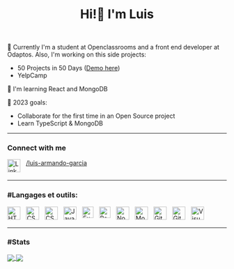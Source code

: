 <h1 align="center">Hi!👋 I'm Luis</h1>
<!-- <h3 align="center">Web Developer 🤓📖</h3> -->

<br>

🔭 Currently I'm a student at Openclassrooms and a front end developer at Odaptos. Also, I'm working on this side projects: 
    <ul>
      <li>50 Projects in 50 Days (<a href="https://luisgarcia96.github.io/50projects50days/">Demo here</a>)</li>
      <li>YelpCamp</li>
    </ul>
    
<!-- 👀 I’m interested in ... -->
🌱 I'm learning React and MongoDB
<!--💞️ I’m looking to collaborate on ...-->
🥅 2023 goals:
<ul>
  <li>Collaborate for the first time in an Open Source project</li>
  <li>Learn TypeScript &  MongoDB</li>
</ul>


---
### Connect with me
<a href="https://www.linkedin.com/in/luis-armando-garcia/">
  <img align="left" alt="LinkedIn" width="30px" src="https://cdn.jsdelivr.net/gh/devicons/devicon/icons/linkedin/linkedin-original.svg" style="padding-right:10px;"/>
  /luis-armando-garcia
</a>

<br>
<br>

---
### #Langages et outils:

<img align="left" alt="HTML5" width="30px" src="https://cdn.jsdelivr.net/gh/devicons/devicon/icons/html5/html5-original.svg" style="padding-right:10px;" />
<img align="left" alt="CSS3" width="30px" src="https://cdn.jsdelivr.net/gh/devicons/devicon/icons/css3/css3-original.svg" style="padding-right:10px;" />
<img align="left" alt="CSS3" width="30px" src="https://cdn.jsdelivr.net/gh/devicons/devicon/icons/sass/sass-original.svg" style="padding-right:10px;" />       
<img align="left" alt="JavaScript" width="30px" src="https://cdn.jsdelivr.net/gh/devicons/devicon/icons/javascript/javascript-original.svg" style="padding-right:10px;" />
<img align="left" alt="Express" width="26px" src="https://user-images.githubusercontent.com/74296603/226047967-63576da4-404e-4933-a95f-0980345cb181.png" style="padding-right:10px;" />
<img align="left" alt="React" width="26px" src="https://cdn.jsdelivr.net/gh/devicons/devicon/icons/react/react-original.svg" style="padding-right:10px;" />
<img align="left" alt="Node.js" width="30px" src="https://cdn.jsdelivr.net/gh/devicons/devicon/icons/nodejs/nodejs-original.svg" style="padding-right:10px;" />      
<img align="left" alt="MongoDB" width="30px" src="https://cdn.jsdelivr.net/gh/devicons/devicon/icons/mongodb/mongodb-original.svg" style="padding-right:10px;" />
<img align="left" alt="Git" width="30px" src="https://cdn.jsdelivr.net/gh/devicons/devicon/icons/git/git-original.svg" style="padding-right:10px;" />
<img align="left" alt="GitHub" width="30px" src="https://github.githubassets.com/images/modules/logos_page/GitHub-Mark.png" style="padding-right:10px;" />
<img align="left" alt="Visual Studio Code" width="30px" src="https://cdn.jsdelivr.net/gh/devicons/devicon/icons/vscode/vscode-original.svg" style="padding-right:10px;" />

<br>
<br>

---
### #Stats
<a href="https://github.com/anuraghazra/github-readme-stats">
  <img align="center" src="https://github-readme-stats.vercel.app/api?username=luisgarcia96&show_icons=true&theme=tokyonight" />
</a>
<a href="https://github.com/anuraghazra/github-readme-stats">
  <img align="center" src="https://github-readme-stats.vercel.app/api/top-langs/?username=luisgarcia96&layout=compact&theme=tokyonight" />
</a>

